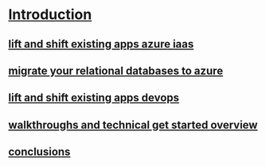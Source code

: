 # [Introduction](index.md)
## [lift and shift existing apps azure iaas](lift-and-shift-existing-apps-azure-iaas/)

## [migrate your relational databases to azure](migrate-your-relational-databases-to-azure/)
## [lift and shift existing apps devops](lift-and-shift-existing-apps-devops/)
## [walkthroughs and technical get started overview](walkthroughs-and-technical-get-started-overview/)
## [conclusions](conclusions/)
